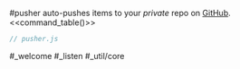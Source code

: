 #pusher auto-pushes items to your _private_ repo on [GitHub](https://github.com).
<<command_table()>>

```js_removed:pusher.js
// pusher.js
```

#_welcome #_listen #_util/core